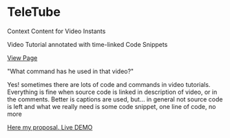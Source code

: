 TeleTube
========

Context Content for Video Instants

Video Tutorial annotated with time-linked Code Snippets

[View Page](http://adagio.github.io/TeleTube/)

"What command has he used in that video?"

Yes! sometimes there are lots of code and commands in video tutorials. Everything is fine when source code is linked in description of video, or in the comments. Better is captions are used, but... in general not source code is left and what we really need is some code snippet, one line of code, no more

[Here my proposal. Live DEMO](http://adagio.github.io/TeleTube/demo.html)
